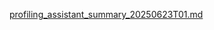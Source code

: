 [profiling_assistant_summary_20250623T01.md](https://github.com/user-attachments/files/20855284/profiling_assistant_summary_20250623T01.md)
